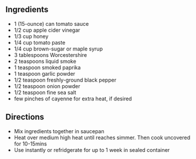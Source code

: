 ## Ingredients

* 1 (15-ounce) can tomato sauce
* 1/2 cup apple cider vinegar
* 1/3 cup honey
* 1/4 cup tomato paste
* 1/4 cup brown-sugar or maple syrup
* 3 tablespoons Worcestershire
* 2 teaspoons liquid smoke
* 1 teaspoon smoked paprika
* 1 teaspoon garlic powder
* 1/2 teaspoon freshly-ground black pepper
* 1/2 teaspoon onion powder
* 1/2 teaspoon fine sea salt
* few pinches of cayenne for extra heat, if desired


## Directions

* Mix ingredients together in saucepan
* Heat over medium high heat until reaches simmer. Then cook uncovered for 10-15mins
* Use instantly or refridgerate for up to 1 week in sealed container
